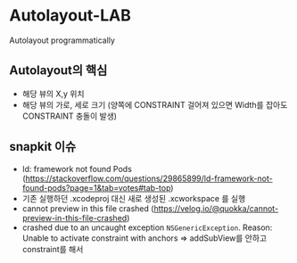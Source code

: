 # Autolayout-LAB
Autolayout programmatically 

## Autolayout의 핵심
- 해당 뷰의 X,y 위치 
- 해당 뷰의 가로, 세로 크기
 (양쪽에 CONSTRAINT 걸어져 있으면 Width를 잡아도 CONSTRAINT 충돌이 발생)
 
## snapkit 이슈
- ld: framework not found Pods (https://stackoverflow.com/questions/29865899/ld-framework-not-found-pods?page=1&tab=votes#tab-top)
-  기존 실행하던 .xcodeproj 대신 새로 생성된 .xcworkspace 를 실행
- cannot preview in this file crashed (https://velog.io/@quokka/cannot-preview-in-this-file-crashed)
- crashed due to an uncaught exception `NSGenericException`. Reason: Unable to activate constraint with anchors => addSubView를 안하고 constraint를 해서

